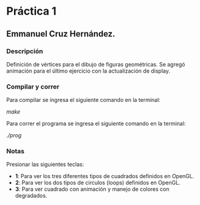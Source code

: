 # Práctica 1
## Emmanuel Cruz Hernández.

### Descripción
Definición de vértices para el dibujo de figuras geométricas. Se agregó animación para el último ejercicio con la actualización de display.

### Compilar y correr
Para compilar se ingresa el siguiente comando en la terminal:

_make_

Para correr el programa se ingresa el siguiente comando en la terminal:

_./prog_

### Notas
Presionar las siguientes teclas:
* **1**: Para ver los tres diferentes tipos de cuadrados definidos en OpenGL.
* **2**: Para ver los dos tipos de circulos (loops) definidos en OpenGL.
* **3**: Para ver cuadrado con animación y manejo de colores con degradados.
